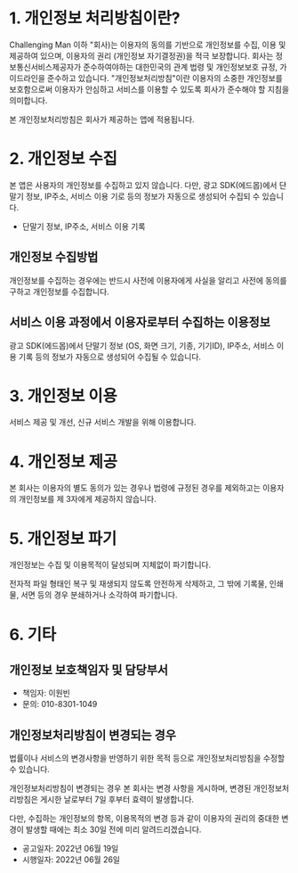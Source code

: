 # 1. 개인정보 처리방침이란?

Challenging Man 이하 "회사)는 이용자의 동의를 기반으로 개인정보를 수집, 이용 및 제공하여 있으며, 이용자의 권리 (개인정보 자기결정권)을 적극 보장합니다.
회사는 정보통신서비스제공자가 준수하여야하는 대한민국의 관계 법령 및 개인정보보호 규정, 가이드라인을 준수하고 있습니다.
"개인정보처리방침"이란 이용자의 소중한 개인정보를 보호함으로써 이용자가 안심하고 서비스를 이용할 수 있도록 회사가 준수해야 할 지침을 의미합니다.

본 개인정보처리방침은 회사가 제공하는 앱에 적용됩니다.

# 2. 개인정보 수집

본 앱은 사용자의 개인정보를 수집하고 있지 않습니다. 다만, 광고 SDK(에드몹)에서 단말기 정보, IP주소, 서비스 이용 기로 등의 정보가 자동으로 생성되어 수집되 수 있습니다.
- 단말기 정보, IP주소, 서비스 이용 기록

## 개인정보 수집방법

개인정보를 수집하는 경우에는 반드시 사전에 이용자에게 사실을 알리고 사전에 동의를 구하고 개인정보를 수집합니다.

## 서비스 이용 과정에서 이용자로부터 수집하는 이용정보

광고 SDK(에드몹)에서 단말기 정보 (OS, 화면 크기, 기종, 기기ID), IP주소, 서비스 이용 기록 등의 정보가 자동으로 생성되어 수집될 수 있습니다.

# 3. 개인정보 이용

서비스 제공 및 개선, 신규 서비스 개발을 위해 이용합니다.

# 4. 개인정보 제공

본 회사는 이용자의 별도 동의가 있는 경우나 법령에 규정된 경우를 제외하고는 이용자의 개인정보를 제 3자에게 제공하지 않습니다.

# 5. 개인정보 파기

개인정보는 수집 및 이용목적이 달성되며 지체없이 파기합니다.

전자적 파일 형태인 복구 및 재생되지 않도록 안전하게 삭제하고, 그 밖에 기록물, 인쇄물, 서면 등의 경우 분쇄하거나 소각하여 파기합니다.

# 6. 기타

## 개인정보 보호책임자 및 담당부서
* 책임자: 이원빈
* 문의: 010-8301-1049

## 개인정보처리방침이 변경되는 경우

법률이나 서비스의 변경사항을 반영하기 위한 목적 등으로 개인정보처리방침을 수정할 수 있습니다.

개인정보처리방침이 변경되는 경우 본 회사는 변경 사항을 게시하며, 변경된 개인정보처리방침은 게시한 날로부터 7일 후부터 효력이 발생합니다.

다만, 수집하는 개인정보의 항목, 이용목적의 변경 등과 같이 이용자의 권리의 중대한 변경이 발생할 때에는 최소 30일 전에 미리 알려드리겠습니다.

* 공고일자: 2022년 06월 19일
* 시행일자: 2022년 06월 26일

